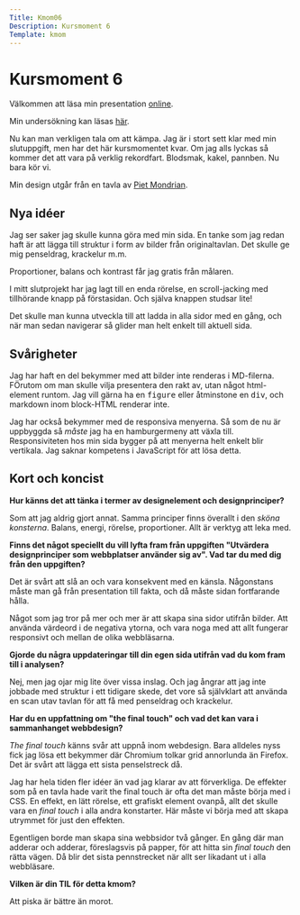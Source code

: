 ```yaml
---
Title: Kmom06
Description: Kursmoment 6
Template: kmom
---
```

# Kursmoment 6

Välkommen att läsa min presentation [online][1].

Min undersökning kan läsas [här][2].

Nu kan man verkligen tala om att kämpa. Jag är i stort sett klar med min
slutuppgift, men har det här kursmomentet kvar. Om jag alls lyckas så kommer det
att vara på verklig rekordfart. Blodsmak, kakel, pannben. Nu bara kör vi.

Min design utgår från en tavla av [Piet Mondrian][3].

## Nya idéer

Jag ser saker jag skulle kunna göra med min sida. En tanke som jag redan haft
är att lägga till struktur i form av bilder från originaltavlan. Det skulle ge
mig penseldrag, krackelur m.m.

Proportioner, balans och kontrast får jag gratis från målaren.

I mitt slutprojekt har jag lagt till en enda rörelse, en scroll-jacking med
tillhörande knapp på förstasidan. Och själva knappen studsar lite!

Det skulle man kunna utveckla till att
ladda in alla sidor med en gång, och när man sedan navigerar så glider man
helt enkelt till aktuell sida.

## Svårigheter

Jag har haft en del bekymmer med att bilder inte renderas i MD-filerna. FÖrutom om man skulle vilja presentera den rakt av, utan något html-element runtom.
Jag vill gärna ha en <samp>figure</samp> eller åtminstone en <samp>div</samp>,
och markdown inom block-HTML renderar inte.

Jag har också bekymmer med de responsiva menyerna. Så som de nu är uppbyggda
så _måste_ jag ha en hamburgermeny att växla till. Responsiviteten hos min
sida bygger på att menyerna helt enkelt blir vertikala. Jag saknar kompetens
i JavaScript för att lösa detta.

## Kort och koncist

__Hur känns det att tänka i termer av designelement och designprinciper?__

Som att jag aldrig gjort annat. Samma principer finns överallt i den _sköna
konsterna_. Balans, energi, rörelse, proportioner. Allt är verktyg att leka
med.

__Finns det något speciellt du vill lyfta fram från uppgiften "Utvärdera designprinciper som webbplatser använder sig av". Vad tar du med dig från den uppgiften?__

Det är svårt att slå an och vara konsekvent med en känsla. Någonstans måste
man gå från presentation till fakta, och då måste sidan fortfarande hålla.

Något som jag tror på mer och mer är att skapa sina sidor utifrån bilder. Att
använda värdeord i de negativa ytorna, och vara noga med att allt fungerar
responsivt och mellan de olika webbläsarna.

__Gjorde du några uppdateringar till din egen sida utifrån vad du kom fram till i analysen?__

Nej, men jag ojar mig lite över vissa inslag. Och jag ångrar att jag inte
jobbade med struktur i ett tidigare skede, det vore så självklart att använda
en scan utav tavlan för att få med penseldrag och krackelur.

__Har du en uppfattning om "the final touch" och vad det kan vara i sammanhanget webbdesign?__

_The final touch_ känns svår att uppnå inom webdesign. Bara alldeles nyss fick
jag lösa ett bekymmer där Chromium tolkar grid annorlunda än Firefox. Det är
svårt att lägga ett sista penselstreck då.

Jag har hela tiden fler idéer än vad jag klarar av att förverkliga. De effekter
som på en tavla hade varit the final touch är ofta det man måste börja med i
CSS. En effekt, en lätt rörelse, ett grafiskt element ovanpå, allt det skulle
vara en _final touch_ i alla andra konstarter. Här måste vi börja med att skapa
utrymmet för just den effekten.

Egentligen borde man skapa sina webbsidor två gånger. En gång där man adderar
och adderar, föreslagsvis på papper, för att hitta sin _final touch_ den rätta
vägen. Då blir det sista pennstrecket när allt ser likadant ut i alla
webbläsare.

__Vilken är din TIL för detta kmom?__

Att piska är bättre än morot.

[1]: http://www.student.bth.se/~olai19/dbwebb-kurser/design/me/portfolio/report/kmom06

[2]: http://www.student.bth.se/~olai19/dbwebb-kurser/design/me/portfolio/analysis/03_design_principles

[3]: https://sv.m.wikipedia.org/wiki/Fil:Piet_Mondriaan,_1930_-_Mondrian_Composition_II_in_Red,_Blue,_and_Yellow.jpg
